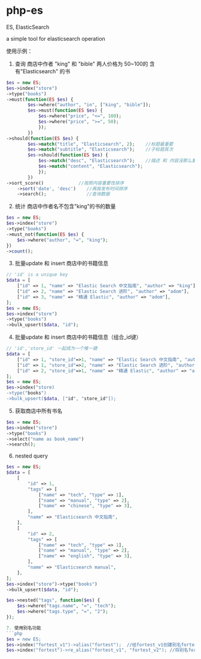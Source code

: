 # php-es
ES, ElasticSearch 

a simple tool for elasticsearch operation

使用示例：

1. 查询 商店中作者 "king" 和 "bible" 两人价格为 50~100的
含有"Elasticsearch" 的书

```php
$es = new ES;
$es->index("store")
->type("books")
->must(function(ES $es) {
		$es->where("author", "in", ["king", "bible"]);
		$es->must(function(ES $es) {
			$es->where("price", "<=", 100);
			$es->where("price", ">=", 50);
			});
		})
->should(function(ES $es) {
		$es->match("title", "Elasticsearch", 2);    //标题最重要
		$es->match("subtitle", "Elasticsearch");    //子标题其次
		$es->should(function(ES $es) {
			$es->match("desc", "Elasticsearch");    //描述 和 内容没那么重要
			$es->match("content", "Elasticsearch");
			});
		})
->sort_score()             //按照内容重要性排序
	->sort('date', 'desc')    //再按发布时间排序
	->search();               //查询数据
```

2. 统计 商店中作者名不包含"king"的书的数量

```php
$es = new ES;
$es->index("store")
->type("books")
->must_not(function(ES $es) {
	$es->where("author", "=", "king");
})
->count();
```

3. 批量update 和 insert 商店中的书籍信息
```php
// 'id' is a unique key
$data = [
	["id" => 1, "name" => "Elastic Search 中文指南", "author" => "king"],
	["id" => 2, "name" => "Elastic Search 进阶", "author" => "adom"],
	["id" => 3, "name" => "精通 Elastic", "author" => "adom"],
];
$es = new ES;
$es->index("store")
->type("books")
->bulk_upsert($data, "id");
```

4. 批量update 和 insert 商店中的书籍信息（组合_id键）
```php
// 'id','store_id' 一起成为一个唯一键
$data = [
	["id" => 1, "store_id"=>1, "name" => "Elastic Search 中文指南", "author" => "king"],
	["id" => 1, "store_id"=>2, "name" => "Elastic Search 进阶", "author" => "adom"],
	["id" => 2, "store_id"=>1, "name" => "精通 Elastic", "author" => "adom"],
];
$es = new ES;
$es->index("store)
->type("books")
->bulk_upsert($data, ["id", "store_id"]);
```

5. 获取商店中所有书名
```php
$es = new ES;
$es->index("store")
->type("books")
->select("name as book_name")
->search();
```

6. nested query
```php
$es = new ES;
$data = [
	[
		"id" => 1, 
		"tags" => [
			["name" => "tech", "type" => 1],
			["name" => "manual", "type" => 2],
			["name" => "chinese", "type" => 3],
		], 
		"name" => "Elasticsearch 中文指南",
	],
	[
		"id" => 2, 
		"tags" => [
			["name" => "tech", "type" => 1],
			["name" => "manual", "type" => 2],
			["name" => "english", "type" => 3],
		], 
		"name" => "Elasticsearch manual",
	],
];
$es->index("store")->type("books")
->bulk_upsert($data, "id");

$es->nested("tags", function($es) {
	$es->where("tags.name", "=", "tech");
	$es->where("tags.type", "=", "2");
});

7. 使用别名功能
```php
$es = new ES;
$es->index("fortest_v1")->alias("fortest");  //给fortest_v1创建别名fortest
$es->index("fortest")->re_alias("fortest_v1", "fortest_v2"); //将别名fortest 从 fortest_v1 移除，指向 fortest_v2
